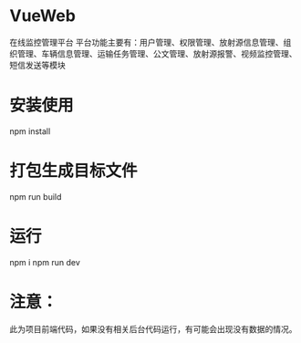 # VueWeb
在线监控管理平台
平台功能主要有：用户管理、权限管理、放射源信息管理、组织管理、车辆信息管理、运输任务管理、公文管理、放射源报警、视频监控管理、短信发送等模块

# 安装使用 #
npm install

# 打包生成目标文件
npm run build

# 运行
npm i
npm run dev

# 注意：
此为项目前端代码，如果没有相关后台代码运行，有可能会出现没有数据的情况。


